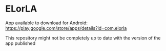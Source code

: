 # ELorLA

App available to download for Android: https://play.google.com/store/apps/details?id=com.elorla

This repository might not be completely up to date with the version of the app published